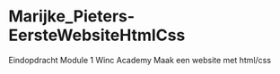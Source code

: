# Marijke_Pieters-EersteWebsiteHtmlCss

Eindopdracht Module 1 Winc Academy
Maak een website met html/css
